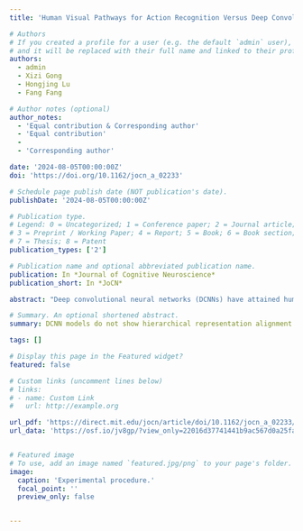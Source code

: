 ```yaml
---
title: 'Human Visual Pathways for Action Recognition Versus Deep Convolutional Neural Networks: Representation Correspondence in Late But Not Early Layers'

# Authors
# If you created a profile for a user (e.g. the default `admin` user), write the username (folder name) here
# and it will be replaced with their full name and linked to their profile.
authors:
  - admin
  - Xizi Gong
  - Hongjing Lu
  - Fang Fang

# Author notes (optional)
author_notes:
  - 'Equal contribution & Corresponding author'
  - 'Equal contribution'
  -
  - 'Corresponding author'

date: '2024-08-05T00:00:00Z'
doi: 'https://doi.org/10.1162/jocn_a_02233'

# Schedule page publish date (NOT publication's date).
publishDate: '2024-08-05T00:00:00Z'

# Publication type.
# Legend: 0 = Uncategorized; 1 = Conference paper; 2 = Journal article;
# 3 = Preprint / Working Paper; 4 = Report; 5 = Book; 6 = Book section;
# 7 = Thesis; 8 = Patent
publication_types: ['2']

# Publication name and optional abbreviated publication name.
publication: In *Journal of Cognitive Neuroscience*
publication_short: In *JoCN*

abstract: "Deep convolutional neural networks (DCNNs) have attained human-level performance for object categorization and exhibited representation alignment between network layers and brain regions. Does such representation alignment naturally extend to other visual tasks beyond recognizing objects in static images? In this study, we expanded the exploration to the recognition of human actions from videos and assessed the representation capabilities and alignment of two-stream DCNNs in comparison with brain regions situated along ventral and dorsal pathways. Using decoding analysis and representational similarity analysis, we show that DCNN models do not show hierarchical representation alignment to human brain across visual regions when processing action videos. Instead, later layers of DCNN models demonstrate greater representation similarities to the human visual cortex. These findings were revealed for two display formats: photorealistic avatars with full-body information and simplified stimuli in the point-light display. The discrepancies in representation alignment suggest fundamental differences in how DCNNs and the human brain represent dynamic visual information related to actions."

# Summary. An optional shortened abstract.
summary: DCNN models do not show hierarchical representation alignment to human brain across visual regions when processing action videos. Instead, later layers of DCNN models demonstrate greater representation similarities to the human visual cortex. 

tags: []

# Display this page in the Featured widget?
featured: false

# Custom links (uncomment lines below)
# links:
# - name: Custom Link
#   url: http://example.org

url_pdf: 'https://direct.mit.edu/jocn/article/doi/10.1162/jocn_a_02233/123926/Human-Visual-Pathways-for-Action-Recognition'
url_data: 'https://osf.io/jv8gp/?view_only=22016d37741441b9ac567d0a25fa8e09'


# Featured image
# To use, add an image named `featured.jpg/png` to your page's folder.
image:
  caption: 'Experimental procedure.'
  focal_point: ''
  preview_only: false


---
```

